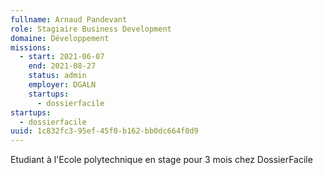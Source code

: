```yaml
---
fullname: Arnaud Pandevant
role: Stagiaire Business Development
domaine: Développement
missions:
  - start: 2021-06-07
    end: 2021-08-27
    status: admin
    employer: DGALN
    startups:
      - dossierfacile
startups:
  - dossierfacile
uuid: 1c832fc3-95ef-45f0-b162-bb0dc664f0d9
---
```

Etudiant à l'Ecole polytechnique en stage pour 3 mois chez DossierFacile
